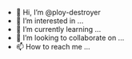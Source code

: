 - 👋 Hi, I’m @ploy-destroyer
- 👀 I’m interested in ...
- 🌱 I’m currently learning ...
- 💞️ I’m looking to collaborate on ...
- 📫 How to reach me ...

<!---
ploy-destroyer/ploy-destroyer is a ✨ special ✨ repository because its `README.md` (this file) appears on your GitHub profile.
You can click the Preview link to take a look at your changes.
--->
